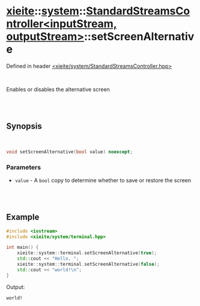 # [xieite](../../xieite.md)::[system](../../system.md)::[StandardStreamsController<inputStream, outputStream>](../StandardStreamsController.md)::setScreenAlternative
Defined in header [<xieite/system/StandardStreamsController.hpp>](../../../include/xieite/system/StandardStreamsController.hpp)

<br/>

Enables or disables the alternative screen

<br/><br/>

## Synopsis

<br/>

```cpp
void setScreenAlternative(bool value) noexcept;
```
### Parameters
- `value` - A `bool` copy to determine whether to save or restore the screen

<br/><br/>

## Example
```cpp
#include <iostream>
#include <xieite/system/terminal.hpp>

int main() {
	xieite::system::terminal.setScreenAlternative(true);
	std::cout << "Hello, ";
	xieite::system::terminal.setScreenAlternative(false);
	std::cout << "world!\n";
}
```
Output:
```
world!
```
